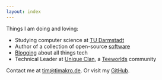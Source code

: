 ```yaml
---
layout: index
---
```


Things I am doing and loving:

* Studying computer science at [TU Darmstadt](https://www.tu-darmstadt.de/index.en.jsp)
* Author of a collection of open-source [software](/software/)
* [Blogging](/blog/) about all things tech
* Technical Leader at [Unique Clan](https://uniqueclan.net/), a [Teeworlds](https://teeworlds.com/) community

Contact me at [tim@timakro.de](mailto:tim@timakro.de). Or visit my [GitHub](https://github.com/timakro).

